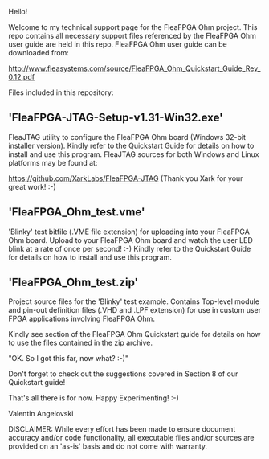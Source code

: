 Hello!

Welcome to my technical support page for the FleaFPGA Ohm project. This repo contains all 
necessary support files referenced by the FleaFPGA Ohm user guide are held in this repo. 
FleaFPGA Ohm user guide can be downloaded from: 

http://www.fleasystems.com/source/FleaFPGA_Ohm_Quickstart_Guide_Rev_0.12.pdf
 
 
 
Files included in this repository:

'FleaFPGA-JTAG-Setup-v1.31-Win32.exe'
-------------------------------------
FleaJTAG utility to configure the FleaFPGA Ohm board (Windows 32-bit installer version). 
Kindly refer to the Quickstart Guide for details on how to install and use this program.
FleaJTAG sources for both Windows and Linux platforms may be found at: 

https://github.com/XarkLabs/FleaFPGA-JTAG (Thank you Xark for your great work! :-)


'FleaFPGA_Ohm_test.vme'
-----------------------
'Blinky' test bitfile (.VME file extension) for uploading into your FleaFPGA Ohm board.
Upload to your FleaFPGA Ohm board and watch the user LED blink at a rate of once per second! :-)
Kindly refer to the Quickstart Guide for details on how to install and use this program.


'FleaFPGA_Ohm_test.zip'
------------------------------
Project source files for the 'Blinky' test example. Contains Top-level module and pin-out
definition files (.VHD and .LPF extension) for use in custom user FPGA applications involving
FleaFPGA Ohm.

Kindly see section  of the FleaFPGA Ohm Quickstart guide for details on how to use the files 
contained in the zip archive. 



"OK. So I got this far, now what? :-)"

Don't forget to check out the suggestions covered in Section 8 of our Quickstart guide!


That's all there is for now. Happy Experimenting! :-)


Valentin Angelovski


DISCLAIMER: While every effort has been made to ensure document accuracy and/or code functionality, 
all executable files and/or sources are provided on an 'as-is' basis and do not come with warranty. 
